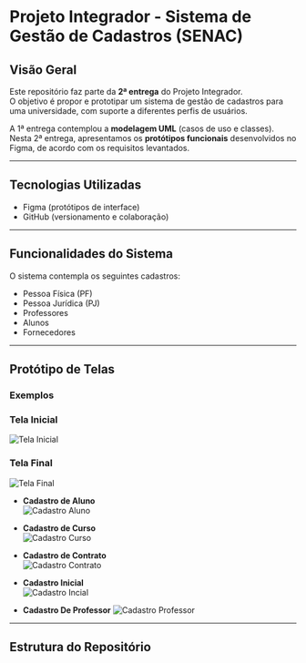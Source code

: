 # Projeto Integrador - Sistema de Gestão de Cadastros (SENAC)

## Visão Geral
Este repositório faz parte da **2ª entrega** do Projeto Integrador.  
O objetivo é propor e prototipar um sistema de gestão de cadastros para uma universidade, com suporte a diferentes perfis de usuários.

A 1ª entrega contemplou a **modelagem UML** (casos de uso e classes).  
Nesta 2ª entrega, apresentamos os **protótipos funcionais** desenvolvidos no Figma, de acordo com os requisitos levantados.

---

##  Tecnologias Utilizadas
- Figma (protótipos de interface)  
- GitHub (versionamento e colaboração)  

---

## Funcionalidades do Sistema
O sistema contempla os seguintes cadastros:

- Pessoa Física (PF)  
- Pessoa Jurídica (PJ)  
- Professores  
- Alunos  
- Fornecedores  


---

## Protótipo de Telas

### Exemplos
### Tela Inicial
![Tela Inicial](Prototipo_Senac/tela_inicial.png)

### Tela Final
![Tela Final](Prototipo_Senac/tela_final.png)

- **Cadastro de Aluno**  
![Cadastro Aluno](Prototipo_Senac/cadastro_aluno_pf.png)  

- **Cadastro de Curso**  
![Cadastro Curso](Prototipo_Senac/cadastro_curso.png)  

- **Cadastro de Contrato**  
![Cadastro Contrato](Prototipo_Senac/cadastro_contrato.png)  

- **Cadastro Inicial**  
![Cadastro Incial](Prototipo_Senac/tela_inicial_de_cadastro.png)  

- **Cadastro De Professor**
![Cadastro Professor](Prototipo_Senac/cadastro_professor_pf.png)
---

## Estrutura do Repositório
